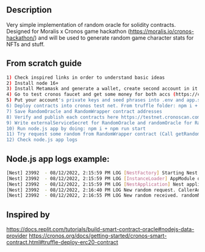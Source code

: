 ## Description

Very simple implementation of random oracle for solidity contracts. 
Designed for Moralis x Cronos game hackathon (https://moralis.io/cronos-hackathon/) and will be used to generate random game character stats for NFTs and stuff.

## From scratch guide
```bash
1) Check inspired links in order to understand basic ideas
2) Install node 16+
3) Install Metamask and generate a wallet, create second account in it
4) Go to test cronos faucet and get some money for both accs (https://cronos.org/faucet)
5) Put your account's private keys and seed phrases into .env and app.service.ts files
6) Deploy contracts into cronos test net. From truffle folder: npm i + npm run (os)-deploy-contracts-cronos
7) Save RandomOracle and RandomWrapper contract addresses
8) Verify and publish each contracts here https://testnet.cronoscan.com/address/CONTRACT_ADDRESS_HERE
9) Write externalServiceSecret for RandomOracle and randomOracle for RandomWrapper contrats on the cronoscan
10) Run node.js app by doing: npm i + npm run start
11) Try request some random from RandomWrapper contract (Call getRandomNumber func)
12) Check node.js app logs
```

## Node.js app logs example:
```bash
[Nest] 23992  - 08/12/2022, 2:15:59 PM LOG [NestFactory] Starting Nest application...
[Nest] 23992  - 08/12/2022, 2:15:59 PM LOG [InstanceLoader] AppModule dependencies initialized +23ms
[Nest] 23992  - 08/12/2022, 2:15:59 PM LOG [NestApplication] Nest application successfully started +83ms
[Nest] 23992  - 08/12/2022, 2:16:40 PM LOG New random request. CallerAddress:0x113A4CeDeDc2ed86C99d82D980B7D3b4F63dac4f, id: 109, min: 10, max: 30, rnd: 30
[Nest] 23992  - 08/12/2022, 2:16:55 PM LOG New random received. randomNumber:30, id: 109
```

## Inspired by
https://docs.replit.com/tutorials/build-smart-contract-oracle#nodejs-data-provider
https://cronos.org/docs/getting-started/cronos-smart-contract.html#truffle-deploy-erc20-contract